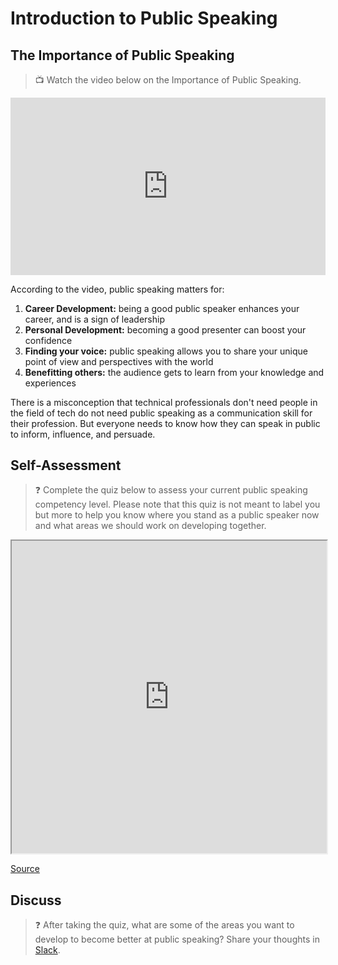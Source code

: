 # Introduction to Public Speaking


## The Importance of Public Speaking

> 📺 Watch the video below on the Importance of Public Speaking.

<div style="position: relative; padding-bottom: 56.25%; height: 0;"><iframe src="https://www.youtube.com/embed/0wfUjFvVHBc" title="YouTube video player" frameborder="0" allow="accelerometer; autoplay; clipboard-write; encrypted-media; gyroscope; picture-in-picture" allowfullscreen style="position: absolute; top: 0; left: 0; width: 100%; height: 100%;"></iframe></div>

According to the video, public speaking matters for:
1. **Career Development:** being a good public speaker enhances your career, and is a sign of leadership 
2. **Personal Development:** becoming a good presenter can boost your confidence
3. **Finding your voice:** public speaking allows you to share your unique point of view and perspectives with the world
4. **Benefitting others:** the audience gets to learn from your knowledge and experiences

There is a  misconception that technical professionals don't need people in the field of tech do not need public speaking as a communication skill for their profession. But everyone needs to know how they can speak in public to inform, influence, and persuade.



## Self-Assessment

> ❓ Complete the quiz below to assess your current public speaking competency level. Please note that this quiz is not meant to label you but more to help you know where you stand as a public speaker now and what areas we should work on developing together.

<iframe height="500" width="100%" src="https://kibo-school.typeform.com/to/qFb2Rkl6?disable-auto-focus=true" allow="fullscreen"></iframe>
    
[Source](https://www.themanagersguide.co.uk/quiz-good-public-speaker.html)
    
## Discuss

> ❓ After taking the quiz, what are some of the areas you want to develop to become better at public speaking? Share your thoughts in [Slack](https://automationass-9vu2026.slack.com/archives/C078E1LA1LL/p1718544046443489).
